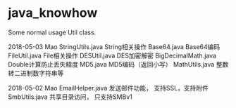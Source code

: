 # java_knowhow
Some normal usage Util class.


2018-05-03 Mao
StringUtils.java  		String相关操作
Base64.java				Base64编码
FileUtil.java			File相关操作
DESUtil.java			DES加密解密
BigDecimalMath.java		Double计算防止丢失精度
MD5.java				MD5编码（返回小写）
MathUtils.java			整数转二进制数字符串等

2018-05-02 Mao
EmailHelper.java  		发送邮件功能， 支持SSL，支持附件
SmbUtils.java     		共享目录访问， 只支持SMBv1


